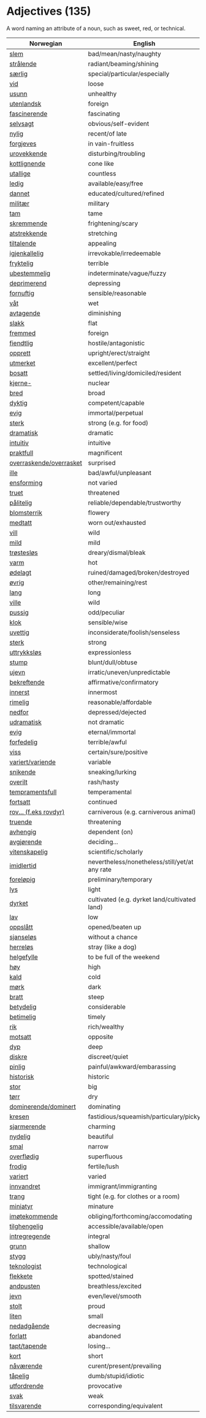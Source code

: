 # Adjectives (135)

A word naming an attribute of a noun, such as sweet, red, or technical.

| Norwegian | English |
| --- | --- |
| [slem](https://www.ordnett.no/search?language=no&phrase=slem) | bad/mean/nasty/naughty |
| [strålende](https://www.ordnett.no/search?language=no&phrase=strålende) | radiant/beaming/shining |
| [særlig](https://www.ordnett.no/search?language=no&phrase=særlig) | special/particular/especially |
| [vid](https://www.ordnett.no/search?language=no&phrase=vid) | loose |
| [usunn](https://www.ordnett.no/search?language=no&phrase=usunn) | unhealthy |
| [utenlandsk](https://www.ordnett.no/search?language=no&phrase=utenlandsk) | foreign |
| [fascinerende](https://www.ordnett.no/search?language=no&phrase=fascinerende) | fascinating |
| [selvsagt](https://www.ordnett.no/search?language=no&phrase=selvsagt) | obvious/self-evident |
| [nylig](https://www.ordnett.no/search?language=no&phrase=nylig) | recent/of late |
| [forgjeves](https://www.ordnett.no/search?language=no&phrase=forgjeves) | in vain-fruitless |
| [urovekkende](https://www.ordnett.no/search?language=no&phrase=urovekkende) | disturbing/troubling |
| [kottlignende](https://www.ordnett.no/search?language=no&phrase=kottlignende) | cone like |
| [utallige](https://www.ordnett.no/search?language=no&phrase=utallige) | countless |
| [ledig](https://www.ordnett.no/search?language=no&phrase=ledig) | available/easy/free |
| [dannet](https://www.ordnett.no/search?language=no&phrase=dannet) | educated/cultured/refined |
| [militær](https://www.ordnett.no/search?language=no&phrase=militær) | military |
| [tam](https://www.ordnett.no/search?language=no&phrase=tam) | tame |
| [skremmende](https://www.ordnett.no/search?language=no&phrase=skremmende) | frightening/scary |
| [atstrekkende](https://www.ordnett.no/search?language=no&phrase=atstrekkende) | stretching |
| [tiltalende](https://www.ordnett.no/search?language=no&phrase=tiltalende) | appealing |
| [igjenkallelig](https://www.ordnett.no/search?language=no&phrase=igjenkallelig) | irrevokable/irredeemable |
| [fryktelig](https://www.ordnett.no/search?language=no&phrase=fryktelig) | terrible |
| [ubestemmelig](https://www.ordnett.no/search?language=no&phrase=ubestemmelig) | indeterminate/vague/fuzzy |
| [deprimerend](https://www.ordnett.no/search?language=no&phrase=deprimerend) | depressing |
| [fornuftig](https://www.ordnett.no/search?language=no&phrase=fornuftig) | sensible/reasonable |
| [våt](https://www.ordnett.no/search?language=no&phrase=våt) | wet |
| [avtagende](https://www.ordnett.no/search?language=no&phrase=avtagende) | diminishing |
| [slakk](https://www.ordnett.no/search?language=no&phrase=slakk) | flat |
| [fremmed](https://www.ordnett.no/search?language=no&phrase=fremmed) | foreign |
| [fiendtlig](https://www.ordnett.no/search?language=no&phrase=fiendtlig) | hostile/antagonistic |
| [opprett](https://www.ordnett.no/search?language=no&phrase=opprett) | upright/erect/straight |
| [utmerket](https://www.ordnett.no/search?language=no&phrase=utmerket) | excellent/perfect |
| [bosatt](https://www.ordnett.no/search?language=no&phrase=bosatt) | settled/living/domiciled/resident |
| [kjerne-](https://www.ordnett.no/search?language=no&phrase=kjerne-) | nuclear |
| [bred](https://www.ordnett.no/search?language=no&phrase=bred) | broad |
| [dyktig](https://www.ordnett.no/search?language=no&phrase=dyktig) | competent/capable |
| [evig](https://www.ordnett.no/search?language=no&phrase=evig) | immortal/perpetual |
| [sterk](https://www.ordnett.no/search?language=no&phrase=sterk) | strong (e.g. for food) |
| [dramatisk](https://www.ordnett.no/search?language=no&phrase=dramatisk) | dramatic |
| [intuitiv](https://www.ordnett.no/search?language=no&phrase=intuitiv) | intuitive |
| [praktfull](https://www.ordnett.no/search?language=no&phrase=praktfull) | magnificent |
| [overraskende/overrasket](https://www.ordnett.no/search?language=no&phrase=overraskende/overrasket) | surprised |
| [ille](https://www.ordnett.no/search?language=no&phrase=ille) | bad/awful/unpleasant |
| [ensforming](https://www.ordnett.no/search?language=no&phrase=ensforming) | not varied |
| [truet](https://www.ordnett.no/search?language=no&phrase=truet) | threatened |
| [pålitelig](https://www.ordnett.no/search?language=no&phrase=pålitelig) | reliable/dependable/trustworthy |
| [blomsterrik](https://www.ordnett.no/search?language=no&phrase=blomsterrik) | flowery |
| [medtatt](https://www.ordnett.no/search?language=no&phrase=medtatt) | worn out/exhausted |
| [vill](https://www.ordnett.no/search?language=no&phrase=vill) | wild |
| [mild](https://www.ordnett.no/search?language=no&phrase=mild) | mild |
| [trøstesløs](https://www.ordnett.no/search?language=no&phrase=trøstesløs) | dreary/dismal/bleak |
| [varm](https://www.ordnett.no/search?language=no&phrase=varm) | hot |
| [ødelagt](https://www.ordnett.no/search?language=no&phrase=ødelagt) | ruined/damaged/broken/destroyed |
| [øvrig](https://www.ordnett.no/search?language=no&phrase=øvrig) | other/remaining/rest |
| [lang](https://www.ordnett.no/search?language=no&phrase=lang) | long |
| [ville](https://www.ordnett.no/search?language=no&phrase=ville) | wild |
| [pussig](https://www.ordnett.no/search?language=no&phrase=pussig) | odd/peculiar |
| [klok](https://www.ordnett.no/search?language=no&phrase=klok) | sensible/wise |
| [uvettig](https://www.ordnett.no/search?language=no&phrase=uvettig) | inconsiderate/foolish/senseless |
| [sterk](https://www.ordnett.no/search?language=no&phrase=sterk) | strong |
| [uttrykksløs](https://www.ordnett.no/search?language=no&phrase=uttrykksløs) | expressionless |
| [stump](https://www.ordnett.no/search?language=no&phrase=stump) | blunt/dull/obtuse |
| [ujevn](https://www.ordnett.no/search?language=no&phrase=ujevn) | irratic/uneven/unpredictable |
| [bekreftende](https://www.ordnett.no/search?language=no&phrase=bekreftende) | affirmative/confirmatory |
| [innerst](https://www.ordnett.no/search?language=no&phrase=innerst) | innermost |
| [rimelig](https://www.ordnett.no/search?language=no&phrase=rimelig) | reasonable/affordable |
| [nedfor](https://www.ordnett.no/search?language=no&phrase=nedfor) | depressed/dejected |
| [udramatisk](https://www.ordnett.no/search?language=no&phrase=udramatisk) | not dramatic |
| [evig](https://www.ordnett.no/search?language=no&phrase=evig) | eternal/immortal |
| [forfedelig](https://www.ordnett.no/search?language=no&phrase=forfedelig) | terrible/awful |
| [viss](https://www.ordnett.no/search?language=no&phrase=viss) | certain/sure/positive |
| [variert/variende](https://www.ordnett.no/search?language=no&phrase=variert/variende) | variable |
| [snikende](https://www.ordnett.no/search?language=no&phrase=snikende) | sneaking/lurking |
| [overilt](https://www.ordnett.no/search?language=no&phrase=overilt) | rash/hasty |
| [tempramentsfull](https://www.ordnett.no/search?language=no&phrase=tempramentsfull) | temperamental |
| [fortsatt](https://www.ordnett.no/search?language=no&phrase=fortsatt) | continued |
| [rov... (f.eks rovdyr)](https://www.ordnett.no/search?language=no&phrase=rov...%20(f.eks%20rovdyr)) | carniverous (e.g. carniverous animal) |
| [truende](https://www.ordnett.no/search?language=no&phrase=truende) | threatening |
| [avhengig](https://www.ordnett.no/search?language=no&phrase=avhengig) | dependent (on) |
| [avgjørende](https://www.ordnett.no/search?language=no&phrase=avgjørende) | deciding... |
| [vitenskapelig](https://www.ordnett.no/search?language=no&phrase=vitenskapelig) | scientific/scholarly |
| [imidlertid](https://www.ordnett.no/search?language=no&phrase=imidlertid) | nevertheless/nonetheless/still/yet/at any rate |
| [foreløpig](https://www.ordnett.no/search?language=no&phrase=foreløpig) | preliminary/temporary |
| [lys](https://www.ordnett.no/search?language=no&phrase=lys) | light |
| [dyrket](https://www.ordnett.no/search?language=no&phrase=dyrket) | cultivated (e.g. dyrket land/cultivated land) |
| [lav](https://www.ordnett.no/search?language=no&phrase=lav) | low |
| [oppslått](https://www.ordnett.no/search?language=no&phrase=oppslått) | opened/beaten up |
| [sjanseløs](https://www.ordnett.no/search?language=no&phrase=sjanseløs) | without a chance |
| [herreløs](https://www.ordnett.no/search?language=no&phrase=herreløs) | stray (like a dog) |
| [helgefylle](https://www.ordnett.no/search?language=no&phrase=helgefylle) | to be full of the weekend |
| [høy](https://www.ordnett.no/search?language=no&phrase=høy) | high |
| [kald](https://www.ordnett.no/search?language=no&phrase=kald) | cold |
| [mørk](https://www.ordnett.no/search?language=no&phrase=mørk) | dark |
| [bratt](https://www.ordnett.no/search?language=no&phrase=bratt) | steep |
| [betydelig](https://www.ordnett.no/search?language=no&phrase=betydelig) | considerable |
| [betimelig](https://www.ordnett.no/search?language=no&phrase=betimelig) | timely |
| [rik](https://www.ordnett.no/search?language=no&phrase=rik) | rich/wealthy |
| [motsatt](https://www.ordnett.no/search?language=no&phrase=motsatt) | opposite |
| [dyp](https://www.ordnett.no/search?language=no&phrase=dyp) | deep |
| [diskre](https://www.ordnett.no/search?language=no&phrase=diskre) | discreet/quiet |
| [pinlig](https://www.ordnett.no/search?language=no&phrase=pinlig) | painful/awkward/embarassing |
| [historisk](https://www.ordnett.no/search?language=no&phrase=historisk) | historic |
| [stor](https://www.ordnett.no/search?language=no&phrase=stor) | big |
| [tørr](https://www.ordnett.no/search?language=no&phrase=tørr) | dry |
| [dominerende/dominert](https://www.ordnett.no/search?language=no&phrase=dominerende/dominert) | dominating |
| [kresen](https://www.ordnett.no/search?language=no&phrase=kresen) | fastidious/squeamish/particulary/picky |
| [sjarmerende](https://www.ordnett.no/search?language=no&phrase=sjarmerende) | charming |
| [nydelig](https://www.ordnett.no/search?language=no&phrase=nydelig) | beautiful |
| [smal](https://www.ordnett.no/search?language=no&phrase=smal) | narrow |
| [overflødig](https://www.ordnett.no/search?language=no&phrase=overflødig) | superfluous |
| [frodig](https://www.ordnett.no/search?language=no&phrase=frodig) | fertile/lush |
| [variert](https://www.ordnett.no/search?language=no&phrase=variert) | varied |
| [innvandret](https://www.ordnett.no/search?language=no&phrase=innvandret) | immigrant/immigranting |
| [trang](https://www.ordnett.no/search?language=no&phrase=trang) | tight (e.g. for clothes or a room) |
| [miniatyr](https://www.ordnett.no/search?language=no&phrase=miniatyr) | minature |
| [imøtekommende](https://www.ordnett.no/search?language=no&phrase=imøtekommende) | obliging/forthcoming/accomodating |
| [tilghengelig](https://www.ordnett.no/search?language=no&phrase=tilghengelig) | accessible/available/open |
| [intregregende](https://www.ordnett.no/search?language=no&phrase=intregregende) | integral |
| [grunn](https://www.ordnett.no/search?language=no&phrase=grunn) | shallow |
| [stygg](https://www.ordnett.no/search?language=no&phrase=stygg) | ubly/nasty/foul |
| [teknologist](https://www.ordnett.no/search?language=no&phrase=teknologist) | technological |
| [flekkete](https://www.ordnett.no/search?language=no&phrase=flekkete) | spotted/stained |
| [andpusten](https://www.ordnett.no/search?language=no&phrase=andpusten) | breathless/excited |
| [jevn](https://www.ordnett.no/search?language=no&phrase=jevn) | even/level/smooth |
| [stolt](https://www.ordnett.no/search?language=no&phrase=stolt) | proud |
| [liten](https://www.ordnett.no/search?language=no&phrase=liten) | small |
| [nedadgående](https://www.ordnett.no/search?language=no&phrase=nedadgående) | decreasing |
| [forlatt](https://www.ordnett.no/search?language=no&phrase=forlatt) | abandoned |
| [tapt/tapende](https://www.ordnett.no/search?language=no&phrase=tapt/tapende) | losing... |
| [kort](https://www.ordnett.no/search?language=no&phrase=kort) | short |
| [nåværende](https://www.ordnett.no/search?language=no&phrase=nåværende) | curent/present/prevailing |
| [tåpelig](https://www.ordnett.no/search?language=no&phrase=tåpelig) | dumb/stupid/idiotic |
| [utfordrende](https://www.ordnett.no/search?language=no&phrase=utfordrende) | provocative |
| [svak](https://www.ordnett.no/search?language=no&phrase=svak) | weak |
| [tilsvarende](https://www.ordnett.no/search?language=no&phrase=tilsvarende) | corresponding/equivalent |

